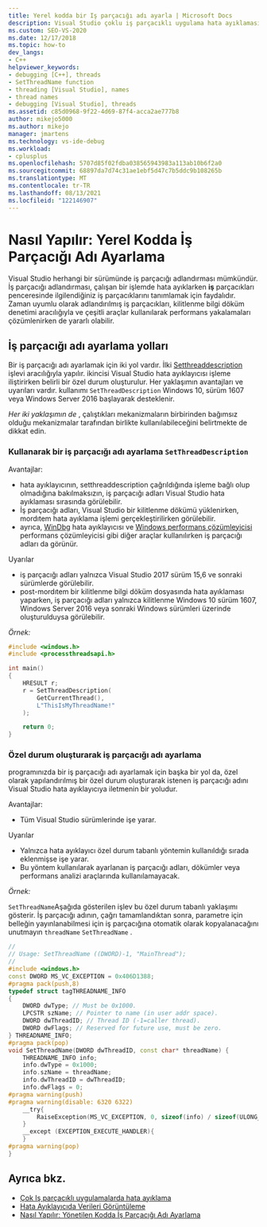 ```yaml
---
title: Yerel kodda bir Iş parçacığı adı ayarla | Microsoft Docs
description: Visual Studio çoklu iş parçacıklı uygulama hata ayıklaması sırasında yerel kodda bir iş parçacığı adı ayarlayın. İş parçacığı adlandırması iş parçacıkları penceresinde iş parçacıklarını izlemek için kullanılır.
ms.custom: SEO-VS-2020
ms.date: 12/17/2018
ms.topic: how-to
dev_langs:
- C++
helpviewer_keywords:
- debugging [C++], threads
- SetThreadName function
- threading [Visual Studio], names
- thread names
- debugging [Visual Studio], threads
ms.assetid: c85d0968-9f22-4d69-87f4-acca2ae777b8
author: mikejo5000
ms.author: mikejo
manager: jmartens
ms.technology: vs-ide-debug
ms.workload:
- cplusplus
ms.openlocfilehash: 5707d85f02fdba038565943983a113ab10b6f2a0
ms.sourcegitcommit: 68897da7d74c31ae1ebf5d47c7b5ddc9b108265b
ms.translationtype: MT
ms.contentlocale: tr-TR
ms.lasthandoff: 08/13/2021
ms.locfileid: "122146907"
---
```

# <a name="how-to-set-a-thread-name-in-native-code"></a>Nasıl Yapılır: Yerel Kodda İş Parçacığı Adı Ayarlama
Visual Studio herhangi bir sürümünde iş parçacığı adlandırması mümkündür. İş parçacığı adlandırması, çalışan bir işlemde hata ayıklarken **iş** parçacıkları penceresinde ilgilendiğiniz iş parçacıklarını tanımlamak için faydalıdır. Zaman uyumlu olarak adlandırılmış iş parçacıkları, kilitlenme bilgi döküm denetimi aracılığıyla ve çeşitli araçlar kullanılarak performans yakalamaları çözümlenirken de yararlı olabilir.

## <a name="ways-to-set-a-thread-name"></a>İş parçacığı adı ayarlama yolları

Bir iş parçacığı adı ayarlamak için iki yol vardır. İlki [Setthreaddescription](/windows/desktop/api/processthreadsapi/nf-processthreadsapi-setthreaddescription) işlevi aracılığıyla yapılır. ikincisi Visual Studio hata ayıklayıcısı işleme iliştirirken belirli bir özel durum oluşturulur. Her yaklaşımın avantajları ve uyarıları vardır. kullanımı `SetThreadDescription` Windows 10, sürüm 1607 veya Windows Server 2016 başlayarak desteklenir.

_Her iki yaklaşımın de_ , çalıştıkları mekanizmaların birbirinden bağımsız olduğu mekanizmalar tarafından birlikte kullanılabileceğini belirtmekte de dikkat edin.

### <a name="set-a-thread-name-by-using-setthreaddescription"></a>Kullanarak bir iş parçacığı adı ayarlama `SetThreadDescription`

Avantajlar:
* hata ayıklayıcının, setthreaddescription çağrıldığında işleme bağlı olup olmadığına bakılmaksızın, iş parçacığı adları Visual Studio hata ayıklaması sırasında görülebilir.
* İş parçacığı adları, Visual Studio bir kilitlenme dökümü yüklenirken, mordıtem hata ayıklama işlemi gerçekleştirilirken görülebilir.
* ayrıca, [WinDbg](/windows-hardware/drivers/debugger/debugger-download-tools) hata ayıklayıcısı ve [Windows performans çözümleyicisi](/windows-hardware/test/wpt/windows-performance-analyzer) performans çözümleyicisi gibi diğer araçlar kullanılırken iş parçacığı adları da görünür.

Uyarılar
* iş parçacığı adları yalnızca Visual Studio 2017 sürüm 15,6 ve sonraki sürümlerde görülebilir.
* post-mordıtem bir kilitlenme bilgi döküm dosyasında hata ayıklaması yaparken, iş parçacığı adları yalnızca kilitlenme Windows 10 sürüm 1607, Windows Server 2016 veya sonraki Windows sürümleri üzerinde oluşturulduysa görülebilir.

*Örnek:*

```C++
#include <windows.h>
#include <processthreadsapi.h>

int main()
{
    HRESULT r;
    r = SetThreadDescription(
        GetCurrentThread(),
        L"ThisIsMyThreadName!"
    );

    return 0;
}
```

### <a name="set-a-thread-name-by-throwing-an-exception"></a>Özel durum oluşturarak iş parçacığı adı ayarlama

programınızda bir iş parçacığı adı ayarlamak için başka bir yol da, özel olarak yapılandırılmış bir özel durum oluşturarak istenen iş parçacığı adını Visual Studio hata ayıklayıcıya iletmenin bir yoludur.

Avantajlar:
* Tüm Visual Studio sürümlerinde işe yarar.

Uyarılar
* Yalnızca hata ayıklayıcı özel durum tabanlı yöntemin kullanıldığı sırada eklenmişse işe yarar.
* Bu yöntem kullanılarak ayarlanan iş parçacığı adları, dökümler veya performans analizi araçlarında kullanılamayacak.

*Örnek:*

`SetThreadName`Aşağıda gösterilen işlev bu özel durum tabanlı yaklaşımı gösterir. İş parçacığı adının, çağrı tamamlandıktan sonra, parametre için belleğin yayınlanabilmesi için iş parçacığına otomatik olarak kopyalanacağını unutmayın `threadName` `SetThreadName` .

```C++
//
// Usage: SetThreadName ((DWORD)-1, "MainThread");
//
#include <windows.h>
const DWORD MS_VC_EXCEPTION = 0x406D1388;
#pragma pack(push,8)
typedef struct tagTHREADNAME_INFO
{
    DWORD dwType; // Must be 0x1000.
    LPCSTR szName; // Pointer to name (in user addr space).
    DWORD dwThreadID; // Thread ID (-1=caller thread).
    DWORD dwFlags; // Reserved for future use, must be zero.
} THREADNAME_INFO;
#pragma pack(pop)
void SetThreadName(DWORD dwThreadID, const char* threadName) {
    THREADNAME_INFO info;
    info.dwType = 0x1000;
    info.szName = threadName;
    info.dwThreadID = dwThreadID;
    info.dwFlags = 0;
#pragma warning(push)
#pragma warning(disable: 6320 6322)
    __try{
        RaiseException(MS_VC_EXCEPTION, 0, sizeof(info) / sizeof(ULONG_PTR), (ULONG_PTR*)&info);
    }
    __except (EXCEPTION_EXECUTE_HANDLER){
    }
#pragma warning(pop)
}
```

## <a name="see-also"></a>Ayrıca bkz.
- [Çok Iş parçacıklı uygulamalarda hata ayıklama](../debugger/debug-multithreaded-applications-in-visual-studio.md)
- [Hata Ayıklayıcıda Verileri Görüntüleme](../debugger/viewing-data-in-the-debugger.md)
- [Nasıl Yapılır: Yönetilen Kodda İş Parçacığı Adı Ayarlama](../debugger/how-to-set-a-thread-name-in-managed-code.md)
